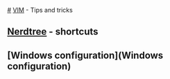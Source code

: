 [#](#) [VIM](VIM) - Tips and tricks

## [Nerdtree](Nerdtree) - shortcuts
## [Windows configuration](Windows configuration)

